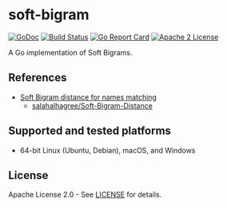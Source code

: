 # soft-bigram

[![GoDoc](https://godoc.org/github.com/PhonoGrams/soft-bigram?status.svg)](https://godoc.org/github.com/PhonoGrams/soft-bigram)
[![Build Status](https://github.com/PhonoGrams/soft-bigram/workflows/Go/badge.svg)](https://github.com/PhonoGrams/soft-bigram/actions)
[![Go Report Card](https://goreportcard.com/badge/github.com/PhonoGrams/soft-bigram)](https://goreportcard.com/report/github.com/PhonoGrams/soft-bigram)
[![Apache 2 License](https://img.shields.io/badge/license-Apache2-blue.svg)](https://raw.githubusercontent.com/PhonoGrams/soft-bigram/master/LICENSE)

A Go implementation of Soft Bigrams.

## References

- [Soft Bigram distance for names matching](./docs/papers/Soft_Bigram_distance_for_names_matching.pdf)
   - [salahalhagree/Soft-Bigram-Distance](https://github.com/salahalhagree/Soft-Bigram-Distance)

## Supported and tested platforms

- 64-bit Linux (Ubuntu, Debian), macOS, and Windows

## License

Apache License 2.0 - See [LICENSE](LICENSE) for details.
